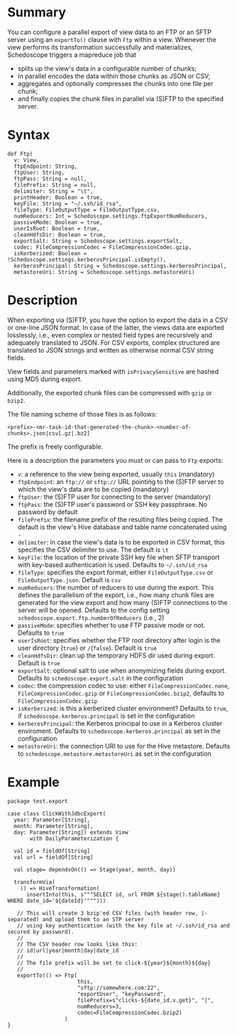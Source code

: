 # Summary

You can configure a parallel export of view data to an FTP or an SFTP server using an `exportTo()` clause with `Ftp` within a view. Whenever the view performs its transformation successfully and materializes, Schedoscope triggers a mapreduce job that 
* splits up the view's data in a configurable number of chunks;
* in parallel encodes the data within those chunks as JSON or CSV;
* aggregates and optionally compresses the chunks into one file per chunk;
* and finally copies the chunk files in parallel via (S)FTP to the specified server.

# Syntax

    def Ftp(
      v: View,
      ftpEndpoint: String,
      ftpUser: String,
      ftpPass: String = null,
      filePrefix: String = null,
      delimiter: String = "\t",
      printHeader: Boolean = true,
      keyFile: String = "~/.ssh/id_rsa",
      fileType: FileOutputType = FileOutputType.csv,
      numReducers: Int = Schedoscope.settings.ftpExportNumReducers,
      passiveMode: Boolean = true,
      userIsRoot: Boolean = true,
      cleanHdfsDir: Boolean = true,
      exportSalt: String = Schedoscope.settings.exportSalt,
      codec: FileCompressionCodec = FileCompressionCodec.gzip,
      isKerberized: Boolean = !Schedoscope.settings.kerberosPrincipal.isEmpty(),
      kerberosPrincipal: String = Schedoscope.settings.kerberosPrincipal,
      metastoreUri: String = Schedoscope.settings.metastoreUri)

# Description

When exporting via (S)FTP, you have the option to export the data in a CSV or one-line JSON format. In case of the latter, the views data are exported losslessly, i.e., even complex or nested field types are recursively and adequately translated to JSON. For CSV exports, complex structured are translated to JSON strings and written as otherwise normal CSV string fields.

View fields and parameters marked with `isPrivacySensitive` are hashed using MD5 during export.

Additionally, the exported chunk files can be compressed with `gzip` or `bzip2`.

The file naming scheme of those files is as follows:

    <prefix>-<mr-task-id-that-generated-the-chunk>-<number-of-chunks>.json|csv[.gz|.bz2]

The prefix is freely configurable.

Here is a description the parameters you must or can pass to `Ftp` exports:

- `v`: a reference to the view being exported, usually `this` (mandatory)
- `ftpEndpoint`: an `ftp://` or `sftp://` URL pointing to the (S)FTP server to which the view's data are to be copied (mandatory)
- `ftpUser`: the (S)FTP user for connecting to the server (mandatory) 
- `ftpPass`: the (S)FTP user's password or SSH key passphrase. No password by default
- `filePrefix`: the filename prefix of the resulting files being copied. The default is the view's Hive database and table name concatenated using `-`
- `delimiter`: in case the view's data is to be exported in CSV format, this specifies the CSV delimiter to use. The default is `\t`
- `keyFile`: the location of the private SSH key file when SFTP transport with key-based authentication is used. Defaults to `~/.ssh/id_rsa`
- `fileType`: specifies the export format, either `FileOutputType.csv` or `FileOutputType.json`. Default is `csv`
- `numReducers`: the number of reducers to use during the export. This defines the parallelism of the export, i.e., how many chunk files are generated for the view export and how many (S)FTP connections to the server will be opened. Defaults to the config setting `schedoscope.export.ftp.numberOfReducers` (i.e., 2)
- `passiveMode`: specifies whether to use FTP passive mode or not. Defaults to `true`
- `userIsRoot`: specifies whether the FTP root directory after login is the user directory (`true`) or `/`(`false`). Default is `true`
- `cleanHdfsDir`: clean up the temporary HDFS dir used during export. Default is `true`
- `exportSalt`: optional salt to use when anonymizing fields during export. Defaults to `schedoscope.export.salt` in the configuration 
- `codec`: the compression codec to use: either `FileCompressionCodec.none`, `FileCompressionCodec.gzip` or `FileCompressionCodec.bzip2`, defaults to `FileCompressionCodec.gzip`
- `isKerberized`: is this a kerberized cluster environment? Defaults to `true`, if `schedoscope.kerberos.principal` is set in the configuration
- `kerberosPrincipal`: the Kerberos principal to use in a Kerberos cluster enviroment. Defaults to `schedoscope.kerberos.principal` as set in the configuration
- `metastoreUri`: the connection URI to use for the Hive metastore. Defaults to `schedoscope.metastore.metastoreUri` as set in the configuration

 
# Example
    
    package test.export

    case class ClickWithJdbcExport(
      year: Parameter[String],
      month: Parameter[String],
      day: Parameter[String]) extends View
           with DailyParameterization {

      val id = fieldOf[String]
      val url = fieldOf[String]

      val stage= dependsOn(() => Stage(year, month, day))

      transformVia(
        () => HiveTransformation(
          insertInto(this, s"""SELECT id, url FROM ${stage().tableName} WHERE date_id='${dateId}'""")))

       // This will create 3 bzip'ed CSV files (with header row, |-separated) and upload them to an STP server 
       // using key authentication (with the key file at ~/.ssh/id_rsa and secured by password).
       //
       // The CSV header row looks like this:
       // id|url|year|month|day|date_id
       // 
       // The file prefix will be set to click-${year}${month}${day}
       //
       exportTo(() => Ftp(
                          this, 
                          "sftp://somewhere.com:22", 
                          "exportUser", "keyPassword", 
                          filePrefix=s"clicks-${date_id.v.get}", "|",
                          numReducers=3,
                          codec=FileCompressionCodec.bzip2)
                      )
    }
